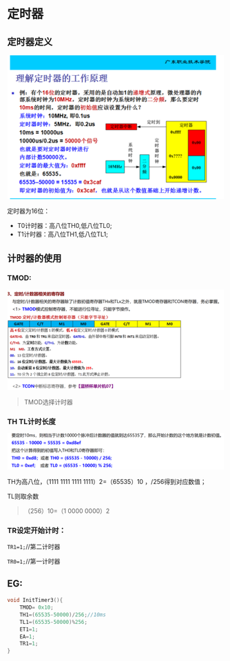 # 定时器

## 定时器定义

![image-20240414230239305](assets/image-20240414230239305.png)

定时器为16位：

- T0计时器：高八位TH0,低八位TL0;
- T1计时器：高八位TH1,低八位TL1;



## 计时器的使用

### TMOD:

![image-20240414230614458](assets/image-20240414230614458.png)

> TMOD选择计时器



### TH TL计时长度

![image-20240414230852651](assets/image-20240414230852651.png)

TH为高八位，（1111 1111 1111 1111）2=（65535）10 ，/256得到对应数值；

TL则取余数

> （256）10=（1 0000 0000）2



### TR设定开始计时：

`TR1=1;`//第二计时器

`TR0=1;`//第一计时器



## EG:

```c
void InitTimer3(){
	TMOD= 0x10;
	TH1=(65535-50000)/256;//10ms
	TL1=(65535-50000)%256;
	ET1=1;
	EA=1;
	TR1=1;
}

```

